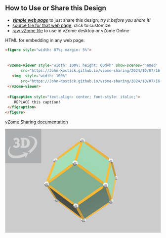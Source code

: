 
## How to Use or Share this Design

 - [***simple web page***](<https://John-Kostick.github.io/vzome-sharing/2024/10/07/16-32-59-Rhombic-Dodecahedron-Transformations/>) to just share this design; *try it before you share it!*
 - [source file for that web page](<https://github.com/John-Kostick/vzome-sharing/edit/main/2024/10/07/16-32-59-Rhombic-Dodecahedron-Transformations/index.md>); click to customize
 - [raw vZome file](<https://raw.githubusercontent.com/John-Kostick/vzome-sharing/main/2024/10/07/16-32-59-Rhombic-Dodecahedron-Transformations/Rhombic-Dodecahedron-Transformations.vZome>) to use in vZome desktop or vZome Online
 
 HTML for embedding in any web page:
 ```html
<figure style="width: 87%; margin: 5%">
  
  
  <vzome-viewer style="width: 100%; height: 60dvh" show-scenes='named'
        src="https://John-Kostick.github.io/vzome-sharing/2024/10/07/16-32-59-Rhombic-Dodecahedron-Transformations/Rhombic-Dodecahedron-Transformations.vZome" >
    <img  style="width: 100%"
        src="https://John-Kostick.github.io/vzome-sharing/2024/10/07/16-32-59-Rhombic-Dodecahedron-Transformations/Rhombic-Dodecahedron-Transformations.png" >
  </vzome-viewer>

  <figcaption style="text-align: center; font-style: italic;">
     REPLACE this caption!
  </figcaption>
</figure>

 ```

[vZome Sharing documentation](https://vzome.github.io/vzome/sharing.html#how-it-works)

![Image](<Rhombic-Dodecahedron-Transformations.png>)

